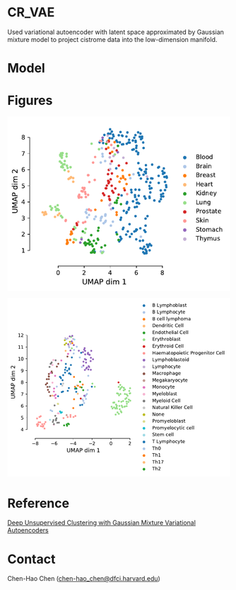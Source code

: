# CR_VAE
Used variational autoencoder with latent space approximated by Gaussian mixture model to project cistrome data into the low-dimension manifold.

# Model

# Figures
![Cistrome_embedding](https://github.com/hyalin1127/CR_VAE/blob/master/figures/Cistrome_embedding_UMAP.png)

![Cistrome_embedding_Blood](https://github.com/hyalin1127/CR_VAE/blob/master/figures/Cistrome_blood_embedding_UMAP.png)

# Reference #
[Deep Unsupervised Clustering with Gaussian Mixture Variational Autoencoders](https://arxiv.org/abs/1611.02648)

# Contact #
Chen-Hao Chen (chen-hao_chen@dfci.harvard.edu)
